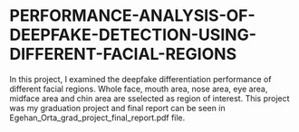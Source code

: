 # PERFORMANCE-ANALYSIS-OF-DEEPFAKE-DETECTION-USING-DIFFERENT-FACIAL-REGIONS

In this project, I examined the deepfake differentiation performance of different facial regions.
Whole face, mouth area, nose area, eye area, midface area and chin area are sselected as region of interest.
This project was my graduation project and final report can be seen in Egehan_Orta_grad_project_final_report.pdf file.
